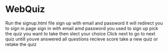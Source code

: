 # WebQuiz

Run the signup.html file 
sign up with email and password 
it will redirect you to sign in page 
sign in with email amd password you used to sign up
pick the quiz you want to take then slect your choice
Click next to go to next quiz untill youve answered all questions
recieve score take a new quiz or retake the quiz
